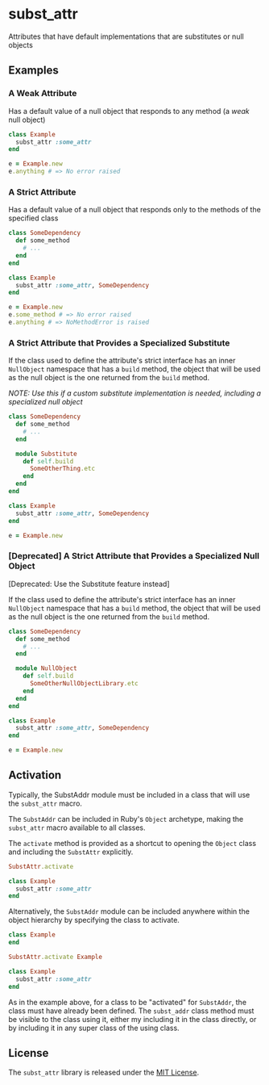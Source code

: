 # subst_attr

Attributes that have default implementations that are substitutes or null objects

## Examples

### A Weak Attribute

Has a default value of a null object that responds to any method (a _weak_ null object)

```ruby
class Example
  subst_attr :some_attr
end

e = Example.new
e.anything # => No error raised
```

### A Strict Attribute

Has a default value of a null object that responds only to the methods of the specified class

```ruby
class SomeDependency
  def some_method
    # ...
  end
end

class Example
  subst_attr :some_attr, SomeDependency
end

e = Example.new
e.some_method # => No error raised
e.anything # => NoMethodError is raised
```

### A Strict Attribute that Provides a Specialized Substitute

If the class used to define the attribute's strict interface has an inner `NullObject` namespace that has a `build` method, the object that will be used as the null object is the one returned from the `build` method.

_NOTE: Use this if a custom substitute implementation is needed, including a specialized null object_

```ruby
class SomeDependency
  def some_method
    # ...
  end

  module Substitute
    def self.build
      SomeOtherThing.etc
    end
  end
end

class Example
  subst_attr :some_attr, SomeDependency
end

e = Example.new
```

### [Deprecated] A Strict Attribute that Provides a Specialized Null Object

[Deprecated: Use the Substitute feature instead]

If the class used to define the attribute's strict interface has an inner `NullObject` namespace that has a `build` method, the object that will be used as the null object is the one returned from the `build` method.

```ruby
class SomeDependency
  def some_method
    # ...
  end

  module NullObject
    def self.build
      SomeOtherNullObjectLibrary.etc
    end
  end
end

class Example
  subst_attr :some_attr, SomeDependency
end

e = Example.new
```

## Activation

Typically, the SubstAddr module must be included in a class that will use the `subst_attr` macro.

The `SubstAddr` can be included in Ruby's `Object` archetype, making the `subst_attr` macro available to all classes.

The `activate` method is provided as a shortcut to opening the `Object` class and including the `SubstAttr` explicitly.

```Ruby
SubstAttr.activate

class Example
  subst_attr :some_attr
end
```

Alternatively, the `SubstAddr` module can be included anywhere within the object hierarchy by specifying the class to activate.

```Ruby
class Example
end

SubstAttr.activate Example

class Example
  subst_attr :some_attr
end
```

As in the example above, for a class to be "activated" for `SubstAddr`, the class must have already been defined. The `subst_addr` class method must be visible to the class using it, either my including it in the class directly, or by including it in any super class of the using class.

## License

The `subst_attr` library is released under the [MIT License](https://github.com/obsidian-btc/subst-attr/blob/master/MIT-License.txt).
